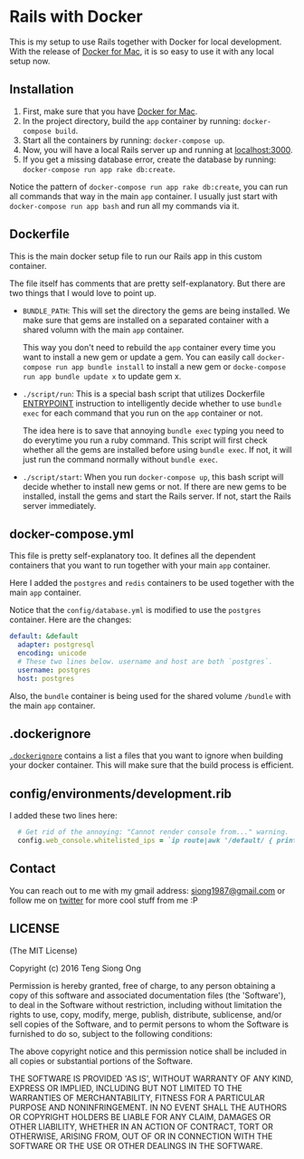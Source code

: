 # Rails with Docker

This is my setup to use Rails together with Docker for local development.  With the release of
[Docker for Mac](https://docs.docker.com/engine/installation/mac/#/docker-for-mac), it is so easy to use it with any local setup now.

## Installation

1. First, make sure that you have [Docker for Mac](https://docs.docker.com/engine/installation/mac/#/docker-for-mac).
2. In the project directory, build the `app` container by running:
   `docker-compose build`.
3. Start all the containers by running: `docker-compose up`.
4. Now, you will have a local Rails server up and running at
   [localhost:3000](http://localhost:3000).
5. If you get a missing database error, create the database by running:
   `docker-compose run app rake db:create`.

Notice the pattern of `docker-compose run app rake db:create`, you can
run all commands that way in the main `app` container. I usually just
start with `docker-compose run app bash` and run all my commands via it.

## Dockerfile

This is the main docker setup file to run our Rails app in this custom
container.

The file itself has comments that are pretty self-explanatory. But there
are two things that I would love to point up.

- `BUNDLE_PATH`: This will set the directory the gems are being installed. We
  make sure that gems are installed on a separated container with a
  shared volumn with the main `app` container.

  This way you don't need to rebuild the `app` container every time you want
  to install a new gem or update a gem. You can easily call `docker-compose
  run app bundle install` to install a new gem or `docke-compose run app
  bundle update x` to update gem x.

- `./script/run`: This is a special bash script that utilizes Dockerfile
  [ENTRYPOINT](https://docs.docker.com/engine/reference/builder/#/entrypoint) instruction to intelligently decide
  whether to use `bundle exec` for each command that you run on the
  `app` container or not.

  The idea here is to save that annoying `bundle exec` typing you need
  to do everytime you run a ruby command. This script will first check
  whether all the gems are installed before using `bundle exec`. If not,
  it will just run the command normally without `bundle exec`.

- `./script/start`: When you run `docker-compose up`, this bash script
  will decide whether to install new gems or not. If there are new gems
  to be installed, install the gems and start the Rails server. If not,
  start the Rails server immediately.

## docker-compose.yml

This file is pretty self-explanatory too. It defines all the dependent
containers that you want to run together with your main `app` container.

Here I added the `postgres` and `redis` containers to be used together
with the main `app` container.

Notice that the `config/database.yml` is modified to use the `postgres`
container. Here are the changes:

```yaml
default: &default
  adapter: postgresql
  encoding: unicode
  # These two lines below. username and host are both `postgres`.
  username: postgres
  host: postgres
```

Also, the `bundle` container is being used for the shared volume
`/bundle` with the main `app` container.

## .dockerignore

[`.dockerignore`](https://docs.docker.com/engine/reference/builder/#/dockerignore-file) contains a list a files that you want to ignore when
building your docker container.  This will make sure that the build
process is efficient.

## config/environments/development.rib

I added these two lines here:

```ruby
  # Get rid of the annoying: "Cannot render console from..." warning.
  config.web_console.whitelisted_ips = `ip route|awk '/default/ { print $3 }'`.strip
```

## Contact

You can reach out to me with my gmail address: siong1987@gmail.com or
follow me on [twitter](https://twitter.com/siong1987) for more cool stuff from me :P

## LICENSE

(The MIT License)

Copyright (c) 2016 Teng Siong Ong

Permission is hereby granted, free of charge, to any person obtaining
a copy of this software and associated documentation files (the
'Software'), to deal in the Software without restriction, including
without limitation the rights to use, copy, modify, merge, publish,
distribute, sublicense, and/or sell copies of the Software, and to
permit persons to whom the Software is furnished to do so, subject to
the following conditions:

The above copyright notice and this permission notice shall be
included in all copies or substantial portions of the Software.

THE SOFTWARE IS PROVIDED 'AS IS', WITHOUT WARRANTY OF ANY KIND,
EXPRESS OR IMPLIED, INCLUDING BUT NOT LIMITED TO THE WARRANTIES OF
MERCHANTABILITY, FITNESS FOR A PARTICULAR PURPOSE AND NONINFRINGEMENT.
IN NO EVENT SHALL THE AUTHORS OR COPYRIGHT HOLDERS BE LIABLE FOR ANY
CLAIM, DAMAGES OR OTHER LIABILITY, WHETHER IN AN ACTION OF CONTRACT,
TORT OR OTHERWISE, ARISING FROM, OUT OF OR IN CONNECTION WITH THE
SOFTWARE OR THE USE OR OTHER DEALINGS IN THE SOFTWARE.
